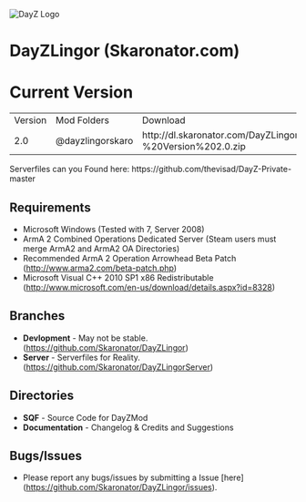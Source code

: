 ![DayZ Logo](https://dl.dropbox.com/u/23896685/DayZLingor/dayzlingor.jpg)

DayZLingor (Skaronator.com)
==========

Current Version
==================================
<table>
  <tr>
    <td>Version</td><td>Mod Folders</td><td>Download</td>
  </tr>
  <tr>
    <td>2.0</td><td>@dayzlingorskaro</td><td>http://dl.skaronator.com/DayZLingor%20by%20Skaronator.com%20-%20Version%202.0.zip</td>
  </tr>
</table>
Serverfiles can you Found here: https://github.com/thevisad/DayZ-Private-master

Requirements
------------

 - Microsoft Windows (Tested with 7, Server 2008)
 - ArmA 2 Combined Operations Dedicated Server (Steam users must merge ArmA2 and ArmA2 OA Directories)
 - Recommended ArmA 2 Operation Arrowhead Beta Patch (http://www.arma2.com/beta-patch.php)
 - Microsoft Visual C++ 2010 SP1 x86 Redistributable (http://www.microsoft.com/en-us/download/details.aspx?id=8328)
 
Branches
--------

- **Devlopment** - May not be stable. (https://github.com/Skaronator/DayZLingor)
- **Server** - Serverfiles for Reality. (https://github.com/Skaronator/DayZLingorServer)

Directories
-----------

 - **SQF** - Source Code for DayZMod
 - **Documentation** - Changelog & Credits and Suggestions

Bugs/Issues
-----------

- Please report any bugs/issues by submitting a Issue [here] (https://github.com/Skaronator/DayZLingor/issues).
